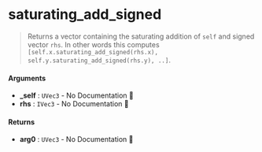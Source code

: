 # saturating\_add\_signed

>  Returns a vector containing the saturating addition of `self` and signed vector `rhs`.
>  In other words this computes `[self.x.saturating_add_signed(rhs.x), self.y.saturating_add_signed(rhs.y), ..]`.

#### Arguments

- **\_self** : `UVec3` \- No Documentation 🚧
- **rhs** : `IVec3` \- No Documentation 🚧

#### Returns

- **arg0** : `UVec3` \- No Documentation 🚧